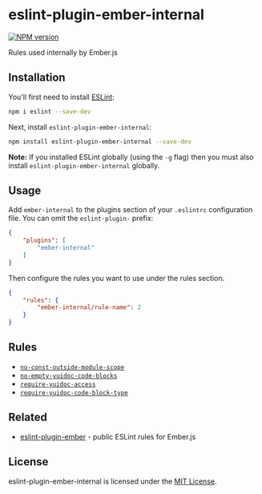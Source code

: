# eslint-plugin-ember-internal

[![NPM version](https://img.shields.io/npm/v/eslint-plugin-ember-internal.svg?style=flat)](https://npmjs.org/package/eslint-plugin-ember-internal)

Rules used internally by Ember.js

## Installation

You'll first need to install [ESLint](http://eslint.org):

```sh
npm i eslint --save-dev
```

Next, install `eslint-plugin-ember-internal`:

```sh
npm install eslint-plugin-ember-internal --save-dev
```

**Note:** If you installed ESLint globally (using the `-g` flag) then you must also install `eslint-plugin-ember-internal` globally.

## Usage

Add `ember-internal` to the plugins section of your `.eslintrc` configuration file. You can omit the `eslint-plugin-` prefix:

```json
{
    "plugins": [
        "ember-internal"
    ]
}
```

Then configure the rules you want to use under the rules section.

```json
{
    "rules": {
        "ember-internal/rule-name": 2
    }
}
```

## Rules

- [`no-const-outside-module-scope`](./docs/rules/no-const-outside-module-scope.md)
- [`no-empty-yuidoc-code-blocks`](./docs/rules/no-empty-yuidoc-code-blocks.md)
- [`require-yuidoc-access`](./docs/rules/require-yuidoc-access.md)
- [`require-yuidoc-code-block-type`](./docs/rules/require-yuidoc-code-block-type.md)

## Related

- [eslint-plugin-ember](https://github.com/ember-cli/eslint-plugin-ember) - public ESLint rules for Ember.js

## License

eslint-plugin-ember-internal is licensed under the [MIT License](LICENSE).
